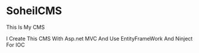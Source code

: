 # SoheilCMS
This Is My CMS 

I Create This CMS With Asp.net MVC 
And Use EntityFrameWork 
And Ninject For IOC 
